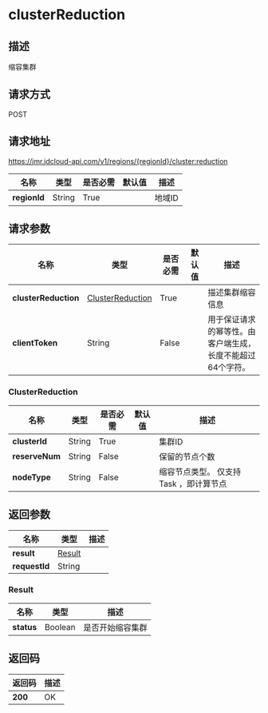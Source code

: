 # clusterReduction


## 描述
缩容集群

## 请求方式
POST

## 请求地址
https://jmr.jdcloud-api.com/v1/regions/{regionId}/cluster:reduction

|名称|类型|是否必需|默认值|描述|
|---|---|---|---|---|
|**regionId**|String|True| |地域ID|

## 请求参数
|名称|类型|是否必需|默认值|描述|
|---|---|---|---|---|
|**clusterReduction**|[ClusterReduction](clusterreduction#clusterreduction)|True| |描述集群缩容信息|
|**clientToken**|String|False| |用于保证请求的幂等性。由客户端生成，长度不能超过64个字符。<br>|

### <div id="clusterreduction">ClusterReduction</div>
|名称|类型|是否必需|默认值|描述|
|---|---|---|---|---|
|**clusterId**|String|True| |集群ID|
|**reserveNum**|String|False| |保留的节点个数|
|**nodeType**|String|False| |缩容节点类型。 仅支持 Task ，即计算节点|

## 返回参数
|名称|类型|描述|
|---|---|---|
|**result**|[Result](clusterreduction#result)| |
|**requestId**|String| |

### <div id="result">Result</div>
|名称|类型|描述|
|---|---|---|
|**status**|Boolean|是否开始缩容集群|

## 返回码
|返回码|描述|
|---|---|
|**200**|OK|
